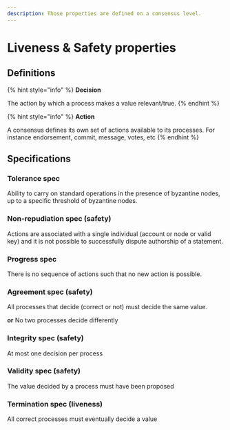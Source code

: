 ```yaml
---
description: Those properties are defined on a consensus level.
---
```


# Liveness & Safety properties

## &#x20;Definitions

{% hint style="info" %}
**Decision**&#x20;

The action by which a process makes a value relevant/true.
{% endhint %}

{% hint style="info" %}
**Action**

A consensus defines its own set of actions available to its processes. For instance endorsement, commit, message, votes, etc
{% endhint %}

## Specifications

### Tolerance spec

Ability to carry on  standard operations in the presence of byzantine nodes, up to a specific threshold of byzantine nodes.

### Non-repudiation spec (safety)

Actions are associated with a single individual (account or node or valid key) and it is not possible to successfully dispute authorship of a statement.

### Progress spec

There is no sequence of actions such that no new action is possible.

### Agreement spec (safety)

All processes that decide (correct or not) must decide the same value.

**or** No two processes decide differently

### Integrity spec (safety)

At most one decision per process

### Validity spec (safety)

The value decided by a process must have been proposed

### Termination spec (liveness)

All correct processes must eventually decide a value

